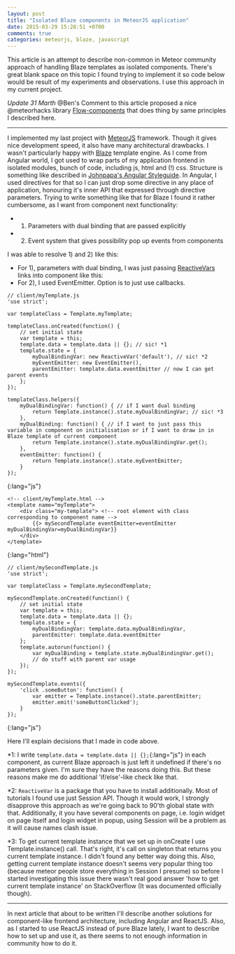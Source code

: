 ```yaml
---
layout: post
title: "Isolated Blaze components in MeteorJS application"
date: 2015-03-29 15:28:51 +0700
comments: true
categories: meteorjs, blaze, javascript
---
```

This article is an attempt to describe non-common in Meteor community approach of handling Blaze templates as isolated components.
There's great blank space on this topic I found trying to implement it so code below would be result of my experiments and observations.
I use this approach in my current project.

*Update 31 Marth* @Ben's Comment to this article proposed a nice @meteorhacks library [Flow-components](https://github.com/meteorhacks/flow-components)
that does thing by same principles I described here. 

<!--more-->

* * *

I implemented my last project with [MeteorJS](https://www.meteor.com/) framework.
Though it gives nice development speed, it also have many architectural drawbacks.
I wasn't particularly happy with [Blaze](https://www.meteor.com/blaze) template engine.
As I come from Angular world, I got used to wrap parts of my application frontend in isolated modules, bunch of code,
including js, html and (!) css.
Structure is something like described in [Johnpapa's Angular Styleguide](https://github.com/johnpapa/angular-styleguide#style-y152).
In Angular, I used directives for that so I can just drop some directive in any place of application, honouring it's inner API that expressed through directive parameters.
Trying to write something like that for Blaze I found it rather cumbersome, as I want from component next functionality:

- 1) Parameters with dual binding that are passed explicitly
- 2) Event system that gives possibility pop up events from components

I was able to resolve 1) and 2) like this:

- For 1), parameters with dual binding, I was just passing [ReactiveVars](https://atmospherejs.com/meteor/reactive-var) links into component like this:
- For 2), I used EventEmitter. Option is to just use callbacks.

~~~
// client/myTemplate.js
'use strict';

var templateClass = Template.myTemplate;

templateClass.onCreated(function() {
    // set initial state
    var template = this;
    template.data = template.data || {}; // sic! *1
    template.state = {
        myDualBindingVar: new ReactiveVar('default'), // sic! *2
        myEventEmitter: new EventEmitter(),
        parentEmitter: template.data.eventEmitter // now I can get parent events
    };
});

templateClass.helpers({
    myDualBindingVar: function() { // if I want dual binding
        return Template.instance().state.myDualBindingVar; // sic! *3
    },
    myDualBinding: function() { // if I want to just pass this variable in component on initialisation or if I want to draw in in Blaze template of current component
        return Template.instance().state.myDualBindingVar.get();
    },
    eventEmitter: function() {
        return Template.instance().state.myEventEmitter;
    }
});
~~~
{:lang="js"}

~~~
<!-- client/myTemplate.html -->
<template name="myTemplate">
    <div class="my-template"> <!-- root element with class corresponding to component name -->
        {{> mySecondTemplate eventEmitter=eventEmitter myDualBindingVar=myDualBindingVar}}
    </div>
</template>
~~~
{:lang="html"}

~~~
// client/mySecondTemplate.js
'use strict';

var templateClass = Template.mySecondTemplate;

mySecondTemplate.onCreated(function() {
    // set initial state
    var template = this;
    template.data = template.data || {};
    template.state = {
        myDualBindingVar: template.data.myDualBindingVar,
        parentEmitter: template.data.eventEmitter
    };
    template.autorun(function() {
        var myDualBinding = template.state.myDualBindingVar.get();
        // do stuff with parent var usage
    });
});

mySecondTemplate.events({
    'click .someButton': function() {
        var emitter = Template.instance().state.parentEmitter;
        emitter.emit('someButtonClicked');
    }
});

~~~
{:lang="js"}

Here I'll explain decisions that I made in code above.

*1: I write `template.data = template.data || {};`{:lang="js"} in each component, as current Blaze approach is just left it undefined if there's no parameters given.
I'm sure they have the reasons doing this. But these reasons make me do additional 'if/else'-like check like that.

*2: `ReactiveVar` is a package that you have to install additionally. Most of tutorials I found use just Session API. Though it would work, I strongly disapprove this approach as we're going back to 90'th global state with that.
Additionally, it you have several components on page, i.e. login widget on page itself and login widget in popup, using Session will be a problem as it will cause names clash issue.

*3: To get current template instance that we set up in onCreate I use Template.instance() call. That's right, it's call on singleton that returns you current template instance. I didn't found any better way doing this.
Also, getting current template instance doesn't seems very popular thing too (because meteor people store everything in Session I presume) so before I started investigating this issue there wasn't real good answer 'how to get current template instance' on StackOverflow (It was documented officially though).

* * *

In next article that about to be written I'll describe another solutions for component-like frontend architecture, including Angular and ReactJS.
Also, as I started to use ReactJS instead of pure Blaze lately, I want to describe how to set up and use it, as there seems to not enough information in community how to do it.